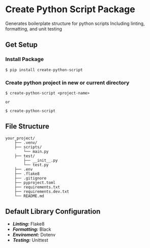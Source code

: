 # Create Python Script Package
Generates boilerplate structure for python scripts Including linting, formatting, and unit testing

## Get Setup

### Install Package
```
$ pip install create-python-script
```

### Create python project in new or current directory
```
$ create-python-script <project-name>

or 

$ create-python-script
```

## File Structure
```
your_project/
    ├── .venv/
    ├── scripts/
        └── main.py
    ├── test/
        ├── __init__.py
        └── test.py
    ├── .env
    ├── .flake8
    ├── .gitignore
    ├── pyproject.toml
    ├── requirements.txt
    ├── requirements.dev.txt
    └── README.md
```

## Default Library Configuration

- ***Linting:*** Flake8
- ***Formatting:*** Black
- ***Enviroment:*** Dotenv
- ***Testing:*** Unittest